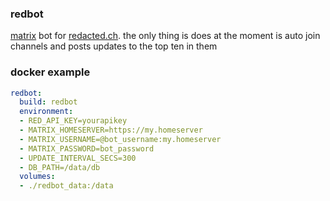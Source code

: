 ### redbot

[matrix](https://matrix.org) bot for [redacted.ch](https://redacted.ch). the only thing is does at the moment is auto join channels and posts updates to the top ten in them


### docker example

```yaml
redbot:
  build: redbot
  environment:
  - RED_API_KEY=yourapikey
  - MATRIX_HOMESERVER=https://my.homeserver
  - MATRIX_USERNAME=@bot_username:my.homeserver
  - MATRIX_PASSWORD=bot_password
  - UPDATE_INTERVAL_SECS=300
  - DB_PATH=/data/db
  volumes:
  - ./redbot_data:/data
```
